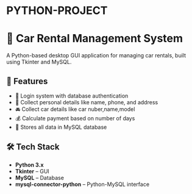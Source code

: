 # PYTHON-PROJECT
# 🚗 Car Rental Management System

A Python-based desktop GUI application for managing car rentals, built using Tkinter and MySQL.



## 🔧 Features

- 🔐 Login system with database authentication
- 📄 Collect personal details like name, phone, and address
- 🚘 Collect car details like car nuber,name,model 
- 💰 Calculate payment based on number of days
- 💾 Stores all data in MySQL database


## 🛠️ Tech Stack

- **Python 3.x**
- **Tkinter** – GUI
- **MySQL** – Database
- **mysql-connector-python** – Python-MySQL interface



